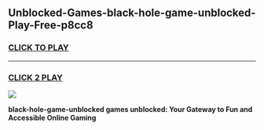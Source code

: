 
## Unblocked-Games-black-hole-game-unblocked-Play-Free-p8cc8
<h3>
<a href="https://premium76.site?title=black-hole-game-unblocked&ref=19M">CLICK TO PLAY</a></h3>
<hr>

<h3>
<a href="https://premium76.site?title=black-hole-game-unblocked&ref=19M">CLICK 2 PLAY</a>
  
</h3>

<a href="https://premium76.site?title=black-hole-game-unblocked&ref=19M"><img src="https://clearcache.store/games.png"></a>


**black-hole-game-unblocked games unblocked: Your Gateway to Fun and Accessible Online Gaming**
